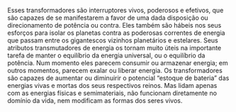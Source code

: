 ﻿Esses transformadores são interruptores vivos, poderosos e efetivos, que são capazes de se manifestarem a favor de uma dada disposição ou direcionamento de potência ou contra. Eles também são hábeis nos seus esforços para isolar os planetas contra as poderosas correntes de energia que passam entre os gigantescos vizinhos planetários e estelares. Seus atributos transmutadores de energia os tornam muito úteis na importante tarefa de manter o equilíbrio da energia universal, ou o equilíbrio da potência. Num momento eles parecem consumir ou armazenar energia; em outros momentos, parecem exalar ou liberar energia. Os transformadores são capazes de aumentar ou diminuirir o potencial  “estoque de bateria” das energias vivas e mortas dos seus respectivos reinos. Mas lidam apenas com as energias físicas e semimateriais, não funcionam diretamente no domínio da vida, nem modificam as formas dos seres vivos.